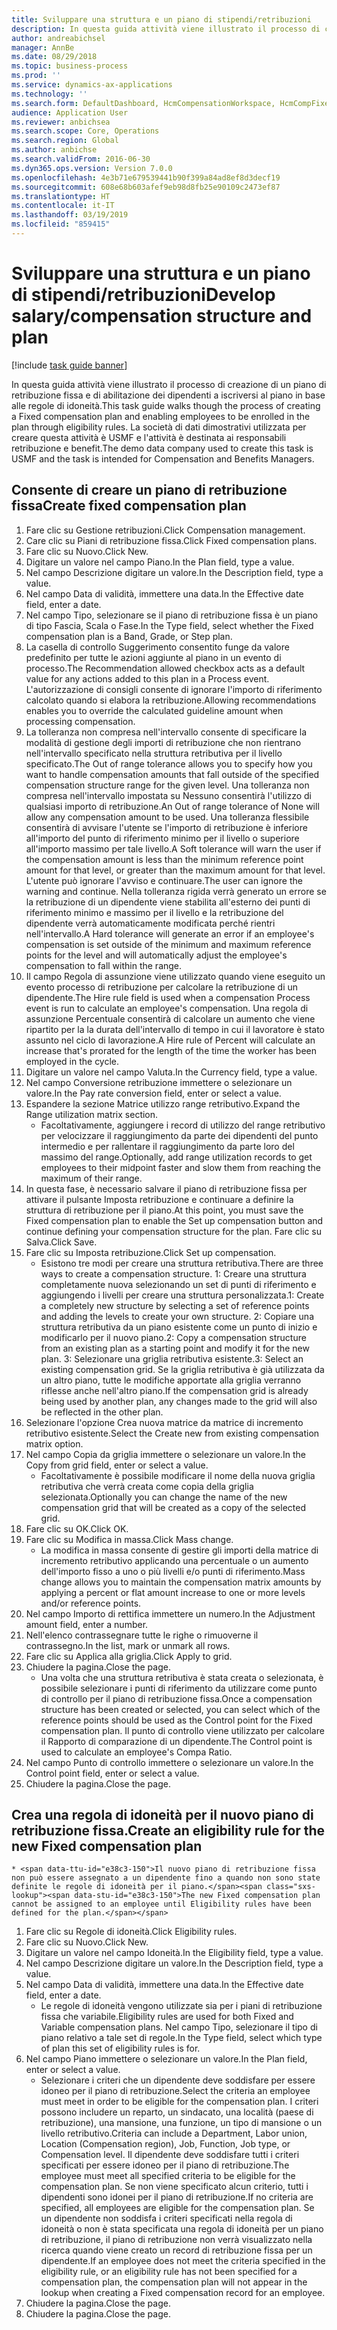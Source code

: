 ```yaml
---
title: Sviluppare una struttura e un piano di stipendi/retribuzioni
description: In questa guida attività viene illustrato il processo di creazione di un piano di retribuzione fissa e di abilitazione dei dipendenti a iscriversi al piano in base alle regole di idoneità.
author: andreabichsel
manager: AnnBe
ms.date: 08/29/2018
ms.topic: business-process
ms.prod: ''
ms.service: dynamics-ax-applications
ms.technology: ''
ms.search.form: DefaultDashboard, HcmCompensationWorkspace, HcmCompFixedPlansPart, HRMCompFixedPlanTable, HRMCompCreateGridDialog, HRCCompGridView, HRMCompEligibility,  HRCCompGrid
audience: Application User
ms.reviewer: anbichsea
ms.search.scope: Core, Operations
ms.search.region: Global
ms.author: anbichse
ms.search.validFrom: 2016-06-30
ms.dyn365.ops.version: Version 7.0.0
ms.openlocfilehash: 4e3b71e679539441b90f399a84ad8ef8d3decf19
ms.sourcegitcommit: 608e68b603afef9eb98d8fb25e90109c2473ef87
ms.translationtype: HT
ms.contentlocale: it-IT
ms.lasthandoff: 03/19/2019
ms.locfileid: "859415"
---
```

# <a name="develop-salarycompensation-structure-and-plan"></a><span data-ttu-id="e38c3-103">Sviluppare una struttura e un piano di stipendi/retribuzioni</span><span class="sxs-lookup"><span data-stu-id="e38c3-103">Develop salary/compensation structure and plan</span></span>

[!include [task guide banner](../../includes/task-guide-banner.md)]

<span data-ttu-id="e38c3-104">In questa guida attività viene illustrato il processo di creazione di un piano di retribuzione fissa e di abilitazione dei dipendenti a iscriversi al piano in base alle regole di idoneità.</span><span class="sxs-lookup"><span data-stu-id="e38c3-104">This task guide walks though the process of creating a Fixed compensation plan and enabling employees to be enrolled in the plan through eligibility rules.</span></span> <span data-ttu-id="e38c3-105">La società di dati dimostrativi utilizzata per creare questa attività è USMF e l'attività è destinata ai responsabili retribuzione e benefit.</span><span class="sxs-lookup"><span data-stu-id="e38c3-105">The demo data company used to create this task is USMF and the task is intended for Compensation and Benefits Managers.</span></span>


## <a name="create-fixed-compensation-plan"></a><span data-ttu-id="e38c3-106">Consente di creare un piano di retribuzione fissa</span><span class="sxs-lookup"><span data-stu-id="e38c3-106">Create fixed compensation plan</span></span>
1. <span data-ttu-id="e38c3-107">Fare clic su Gestione retribuzioni.</span><span class="sxs-lookup"><span data-stu-id="e38c3-107">Click Compensation management.</span></span>
2. <span data-ttu-id="e38c3-108">Care clic su Piani di retribuzione fissa.</span><span class="sxs-lookup"><span data-stu-id="e38c3-108">Click Fixed compensation plans.</span></span>
3. <span data-ttu-id="e38c3-109">Fare clic su Nuovo.</span><span class="sxs-lookup"><span data-stu-id="e38c3-109">Click New.</span></span>
4. <span data-ttu-id="e38c3-110">Digitare un valore nel campo Piano.</span><span class="sxs-lookup"><span data-stu-id="e38c3-110">In the Plan field, type a value.</span></span>
5. <span data-ttu-id="e38c3-111">Nel campo Descrizione digitare un valore.</span><span class="sxs-lookup"><span data-stu-id="e38c3-111">In the Description field, type a value.</span></span>
6. <span data-ttu-id="e38c3-112">Nel campo Data di validità, immettere una data.</span><span class="sxs-lookup"><span data-stu-id="e38c3-112">In the Effective date field, enter a date.</span></span>
7. <span data-ttu-id="e38c3-113">Nel campo Tipo, selezionare se il piano di retribuzione fissa è un piano di tipo Fascia, Scala o Fase.</span><span class="sxs-lookup"><span data-stu-id="e38c3-113">In the Type field, select whether the Fixed compensation plan is a Band, Grade, or Step plan.</span></span>
8. <span data-ttu-id="e38c3-114">La casella di controllo Suggerimento consentito funge da valore predefinito per tutte le azioni aggiunte al piano in un evento di processo.</span><span class="sxs-lookup"><span data-stu-id="e38c3-114">The Recommendation allowed checkbox acts as a default value for any actions added to this plan in a Process event.</span></span>  <span data-ttu-id="e38c3-115">L'autorizzazione di consigli consente di ignorare l'importo di riferimento calcolato quando si elabora la retribuzione.</span><span class="sxs-lookup"><span data-stu-id="e38c3-115">Allowing recommendations enables you to override the calculated guideline amount when processing compensation.</span></span>
9. <span data-ttu-id="e38c3-116">La tolleranza non compresa nell'intervallo consente di specificare la modalità di gestione degli importi di retribuzione che non rientrano nell'intervallo specificato nella struttura retributiva per il livello specificato.</span><span class="sxs-lookup"><span data-stu-id="e38c3-116">The Out of range tolerance allows you to specify how you want to handle compensation amounts that fall outside of the specified compensation structure range for the given level.</span></span>  <span data-ttu-id="e38c3-117">Una tolleranza non compresa nell'intervallo impostata su Nessuno consentirà l'utilizzo di qualsiasi importo di retribuzione.</span><span class="sxs-lookup"><span data-stu-id="e38c3-117">An Out of range tolerance of None will allow any compensation amount to be used.</span></span>  <span data-ttu-id="e38c3-118">Una tolleranza flessibile consentirà di avvisare l'utente se l'importo di retribuzione è inferiore all'importo del punto di riferimento minimo per il livello o superiore all'importo massimo per tale livello.</span><span class="sxs-lookup"><span data-stu-id="e38c3-118">A Soft tolerance will warn the user if the compensation amount is less than the minimum reference point amount for that level, or greater than the maximum amount for that level.</span></span> <span data-ttu-id="e38c3-119">L'utente può ignorare l'avviso e continuare.</span><span class="sxs-lookup"><span data-stu-id="e38c3-119">The user can ignore the warning and continue.</span></span>  <span data-ttu-id="e38c3-120">Nella tolleranza rigida verrà generato un errore se la retribuzione di un dipendente viene stabilita all'esterno dei punti di riferimento minimo e massimo per il livello e la retribuzione del dipendente verrà automaticamente modificata perché rientri nell'intervallo.</span><span class="sxs-lookup"><span data-stu-id="e38c3-120">A Hard tolerance will generate an error if an employee's compensation is set outside of the minimum and maximum reference points for the level and will automatically adjust the employee's compensation to fall within the range.</span></span>
10. <span data-ttu-id="e38c3-121">Il campo Regola di assunzione viene utilizzato quando viene eseguito un evento processo di retribuzione per calcolare la retribuzione di un dipendente.</span><span class="sxs-lookup"><span data-stu-id="e38c3-121">The Hire rule field is used when a compensation Process event is run to calculate an employee's compensation.</span></span>  <span data-ttu-id="e38c3-122">Una regola di assunzione Percentuale consentirà di calcolare un aumento che viene ripartito per la la durata dell'intervallo di tempo in cui il lavoratore è stato assunto nel ciclo di lavorazione.</span><span class="sxs-lookup"><span data-stu-id="e38c3-122">A Hire rule of Percent will calculate an increase that's prorated for the length of the time the worker has been employed in the cycle.</span></span>
11. <span data-ttu-id="e38c3-123">Digitare un valore nel campo Valuta.</span><span class="sxs-lookup"><span data-stu-id="e38c3-123">In the Currency field, type a value.</span></span>
12. <span data-ttu-id="e38c3-124">Nel campo Conversione retribuzione immettere o selezionare un valore.</span><span class="sxs-lookup"><span data-stu-id="e38c3-124">In the Pay rate conversion field, enter or select a value.</span></span>
13. <span data-ttu-id="e38c3-125">Espandere la sezione Matrice utilizzo range retributivo.</span><span class="sxs-lookup"><span data-stu-id="e38c3-125">Expand the Range utilization matrix section.</span></span>
    * <span data-ttu-id="e38c3-126">Facoltativamente, aggiungere i record di utilizzo del range retributivo per velocizzare il raggiungimento da parte dei dipendenti del punto intermedio e per rallentare il raggiungimento da parte loro del massimo del range.</span><span class="sxs-lookup"><span data-stu-id="e38c3-126">Optionally, add range utilization records to get employees to their midpoint faster and slow them from reaching the maximum of their range.</span></span>  
14. <span data-ttu-id="e38c3-127">In questa fase, è necessario salvare il piano di retribuzione fissa per attivare il pulsante Imposta retribuzione e continuare a definire la struttura di retribuzione per il piano.</span><span class="sxs-lookup"><span data-stu-id="e38c3-127">At this point, you must save the Fixed compensation plan to enable the Set up compensation button and continue defining your compensation structure for the plan.</span></span>  <span data-ttu-id="e38c3-128">Fare clic su Salva.</span><span class="sxs-lookup"><span data-stu-id="e38c3-128">Click Save.</span></span>
15. <span data-ttu-id="e38c3-129">Fare clic su Imposta retribuzione.</span><span class="sxs-lookup"><span data-stu-id="e38c3-129">Click Set up compensation.</span></span>
    * <span data-ttu-id="e38c3-130">Esistono tre modi per creare una struttura retributiva.</span><span class="sxs-lookup"><span data-stu-id="e38c3-130">There are three ways to create a compensation structure.</span></span> <span data-ttu-id="e38c3-131">1: Creare una struttura completamente nuova selezionando un set di punti di riferimento e aggiungendo i livelli per creare una struttura personalizzata.</span><span class="sxs-lookup"><span data-stu-id="e38c3-131">1: Create a completely new structure by selecting a set of reference points and adding the levels to create your own structure.</span></span> <span data-ttu-id="e38c3-132">2: Copiare una struttura retributiva da un piano esistente come un punto di inizio e modificarlo per il nuovo piano.</span><span class="sxs-lookup"><span data-stu-id="e38c3-132">2: Copy a compensation structure from an existing plan as a starting point and modify it for the new plan.</span></span> <span data-ttu-id="e38c3-133">3: Selezionare una griglia retributiva esistente.</span><span class="sxs-lookup"><span data-stu-id="e38c3-133">3: Select an existing compensation grid.</span></span> <span data-ttu-id="e38c3-134">Se la griglia retributiva è già utilizzata da un altro piano, tutte le modifiche apportate alla griglia verranno riflesse anche nell'altro piano.</span><span class="sxs-lookup"><span data-stu-id="e38c3-134">If the compensation grid is already being used by another plan, any changes made to the grid will also be reflected in the other plan.</span></span>  
16. <span data-ttu-id="e38c3-135">Selezionare l'opzione Crea nuova matrice da matrice di incremento retributivo esistente.</span><span class="sxs-lookup"><span data-stu-id="e38c3-135">Select the Create new from existing compensation matrix option.</span></span>
17. <span data-ttu-id="e38c3-136">Nel campo Copia da griglia immettere o selezionare un valore.</span><span class="sxs-lookup"><span data-stu-id="e38c3-136">In the Copy from grid field, enter or select a value.</span></span>
    * <span data-ttu-id="e38c3-137">Facoltativamente è possibile modificare il nome della nuova griglia retributiva che verrà creata come copia della griglia selezionata.</span><span class="sxs-lookup"><span data-stu-id="e38c3-137">Optionally you can change the name of the new compensation grid that will be created as a copy of the selected grid.</span></span>  
18. <span data-ttu-id="e38c3-138">Fare clic su OK.</span><span class="sxs-lookup"><span data-stu-id="e38c3-138">Click OK.</span></span>
19. <span data-ttu-id="e38c3-139">Fare clic su Modifica in massa.</span><span class="sxs-lookup"><span data-stu-id="e38c3-139">Click Mass change.</span></span>
    * <span data-ttu-id="e38c3-140">La modifica in massa consente di gestire gli importi della matrice di incremento retributivo applicando una percentuale o un aumento dell'importo fisso a uno o più livelli e/o punti di riferimento.</span><span class="sxs-lookup"><span data-stu-id="e38c3-140">Mass change allows you to maintain the compensation matrix amounts by applying a percent or flat amount increase to one or more levels and/or reference points.</span></span>  
20. <span data-ttu-id="e38c3-141">Nel campo Importo di rettifica immettere un numero.</span><span class="sxs-lookup"><span data-stu-id="e38c3-141">In the Adjustment amount field, enter a number.</span></span>
21. <span data-ttu-id="e38c3-142">Nell'elenco contrassegnare tutte le righe o rimuoverne il contrassegno.</span><span class="sxs-lookup"><span data-stu-id="e38c3-142">In the list, mark or unmark all rows.</span></span>
22. <span data-ttu-id="e38c3-143">Fare clic su Applica alla griglia.</span><span class="sxs-lookup"><span data-stu-id="e38c3-143">Click Apply to grid.</span></span>
23. <span data-ttu-id="e38c3-144">Chiudere la pagina.</span><span class="sxs-lookup"><span data-stu-id="e38c3-144">Close the page.</span></span>
    * <span data-ttu-id="e38c3-145">Una volta che una struttura retributiva è stata creata o selezionata, è possibile selezionare i punti di riferimento da utilizzare come punto di controllo per il piano di retribuzione fissa.</span><span class="sxs-lookup"><span data-stu-id="e38c3-145">Once a compensation structure has been created or selected, you can select which of the reference points should be used as the Control point for the Fixed compensation plan.</span></span>  <span data-ttu-id="e38c3-146">Il punto di controllo viene utilizzato per calcolare il Rapporto di comparazione di un dipendente.</span><span class="sxs-lookup"><span data-stu-id="e38c3-146">The Control point is used to calculate an employee's Compa Ratio.</span></span>  
24. <span data-ttu-id="e38c3-147">Nel campo Punto di controllo immettere o selezionare un valore.</span><span class="sxs-lookup"><span data-stu-id="e38c3-147">In the Control point field, enter or select a value.</span></span>
25. <span data-ttu-id="e38c3-148">Chiudere la pagina.</span><span class="sxs-lookup"><span data-stu-id="e38c3-148">Close the page.</span></span>

## <a name="create-an-eligibility-rule-for-the-new-fixed-compensation-plan"></a><span data-ttu-id="e38c3-149">Crea una regola di idoneità per il nuovo piano di retribuzione fissa.</span><span class="sxs-lookup"><span data-stu-id="e38c3-149">Create an eligibility rule for the new Fixed compensation plan</span></span>
    * <span data-ttu-id="e38c3-150">Il nuovo piano di retribuzione fissa non può essere assegnato a un dipendente fino a quando non sono state definite le regole di idoneità per il piano.</span><span class="sxs-lookup"><span data-stu-id="e38c3-150">The new Fixed compensation plan cannot be assigned to an employee until Eligibility rules have been defined for the plan.</span></span>  
1. <span data-ttu-id="e38c3-151">Fare clic su Regole di idoneità.</span><span class="sxs-lookup"><span data-stu-id="e38c3-151">Click Eligibility rules.</span></span>
2. <span data-ttu-id="e38c3-152">Fare clic su Nuovo.</span><span class="sxs-lookup"><span data-stu-id="e38c3-152">Click New.</span></span>
3. <span data-ttu-id="e38c3-153">Digitare un valore nel campo Idoneità.</span><span class="sxs-lookup"><span data-stu-id="e38c3-153">In the Eligibility field, type a value.</span></span>
4. <span data-ttu-id="e38c3-154">Nel campo Descrizione digitare un valore.</span><span class="sxs-lookup"><span data-stu-id="e38c3-154">In the Description field, type a value.</span></span>
5. <span data-ttu-id="e38c3-155">Nel campo Data di validità, immettere una data.</span><span class="sxs-lookup"><span data-stu-id="e38c3-155">In the Effective date field, enter a date.</span></span>
    * <span data-ttu-id="e38c3-156">Le regole di idoneità vengono utilizzate sia per i piani di retribuzione fissa che variabile.</span><span class="sxs-lookup"><span data-stu-id="e38c3-156">Eligibility rules are used for both Fixed and Variable compensation plans.</span></span>  <span data-ttu-id="e38c3-157">Nel campo Tipo, selezionare il tipo di piano relativo a tale set di regole.</span><span class="sxs-lookup"><span data-stu-id="e38c3-157">In the Type field, select which type of plan this set of eligibility rules is for.</span></span>  
6. <span data-ttu-id="e38c3-158">Nel campo Piano immettere o selezionare un valore.</span><span class="sxs-lookup"><span data-stu-id="e38c3-158">In the Plan field, enter or select a value.</span></span>
    * <span data-ttu-id="e38c3-159">Selezionare i criteri che un dipendente deve soddisfare per essere idoneo per il piano di retribuzione.</span><span class="sxs-lookup"><span data-stu-id="e38c3-159">Select the criteria an employee must meet in order to be eligible for the compensation plan.</span></span> <span data-ttu-id="e38c3-160">I criteri possono includere un reparto, un sindacato, una località (paese di retribuzione), una mansione, una funzione, un tipo di mansione o un livello retributivo.</span><span class="sxs-lookup"><span data-stu-id="e38c3-160">Criteria can include a Department, Labor union, Location (Compensation region), Job, Function, Job type, or Compensation level.</span></span> <span data-ttu-id="e38c3-161">Il dipendente deve soddisfare tutti i criteri specificati per essere idoneo per il piano di retribuzione.</span><span class="sxs-lookup"><span data-stu-id="e38c3-161">The employee must meet all specified criteria to be eligible for the compensation plan.</span></span> <span data-ttu-id="e38c3-162">Se non viene specificato alcun criterio, tutti i dipendenti sono idonei per il piano di retribuzione.</span><span class="sxs-lookup"><span data-stu-id="e38c3-162">If no criteria are specified, all employees are eligible for the compensation plan.</span></span> <span data-ttu-id="e38c3-163">Se un dipendente non soddisfa i criteri specificati nella regola di idoneità o non è stata specificata una regola di idoneità per un piano di retribuzione, il piano di retribuzione non verrà visualizzato nella ricerca quando viene creato un record di retribuzione fissa per un dipendente.</span><span class="sxs-lookup"><span data-stu-id="e38c3-163">If an employee does not meet the criteria specified in the eligibility rule, or an eligibility rule has not been specified for a compensation plan, the compensation plan will not appear in the lookup when creating a Fixed compensation record for an employee.</span></span>  
7. <span data-ttu-id="e38c3-164">Chiudere la pagina.</span><span class="sxs-lookup"><span data-stu-id="e38c3-164">Close the page.</span></span>
8. <span data-ttu-id="e38c3-165">Chiudere la pagina.</span><span class="sxs-lookup"><span data-stu-id="e38c3-165">Close the page.</span></span>

